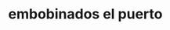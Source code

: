 ---
title: "embobinados el puerto"
url: /puerto-la-cruz/embobinados-el-puerto/
shop: reparación de automóviles
---